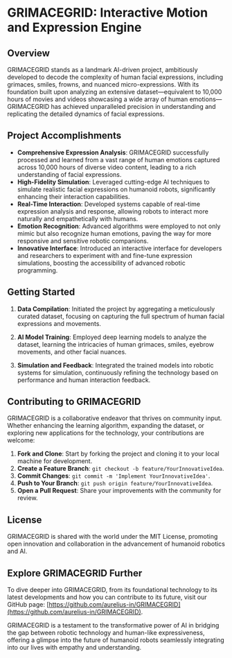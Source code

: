 # GRIMACEGRID: Interactive Motion and Expression Engine

## Overview
GRIMACEGRID stands as a landmark AI-driven project, ambitiously developed to decode the complexity of human facial expressions, including grimaces, smiles, frowns, and nuanced micro-expressions. With its foundation built upon analyzing an extensive dataset—equivalent to 10,000 hours of movies and videos showcasing a wide array of human emotions—GRIMACEGRID has achieved unparalleled precision in understanding and replicating the detailed dynamics of facial expressions.

## Project Accomplishments

- **Comprehensive Expression Analysis**: GRIMACEGRID successfully processed and learned from a vast range of human emotions captured across 10,000 hours of diverse video content, leading to a rich understanding of facial expressions.
- **High-Fidelity Simulation**: Leveraged cutting-edge AI techniques to simulate realistic facial expressions on humanoid robots, significantly enhancing their interaction capabilities.
- **Real-Time Interaction**: Developed systems capable of real-time expression analysis and response, allowing robots to interact more naturally and empathetically with humans.
- **Emotion Recognition**: Advanced algorithms were employed to not only mimic but also recognize human emotions, paving the way for more responsive and sensitive robotic companions.
- **Innovative Interface**: Introduced an interactive interface for developers and researchers to experiment with and fine-tune expression simulations, boosting the accessibility of advanced robotic programming.

## Getting Started

1. **Data Compilation**: Initiated the project by aggregating a meticulously curated dataset, focusing on capturing the full spectrum of human facial expressions and movements.

2. **AI Model Training**: Employed deep learning models to analyze the dataset, learning the intricacies of human grimaces, smiles, eyebrow movements, and other facial nuances.

3. **Simulation and Feedback**: Integrated the trained models into robotic systems for simulation, continuously refining the technology based on performance and human interaction feedback.

## Contributing to GRIMACEGRID

GRIMACEGRID is a collaborative endeavor that thrives on community input. Whether enhancing the learning algorithm, expanding the dataset, or exploring new applications for the technology, your contributions are welcome:

1. **Fork and Clone**: Start by forking the project and cloning it to your local machine for development.
2. **Create a Feature Branch**: `git checkout -b feature/YourInnovativeIdea`.
3. **Commit Changes**: `git commit -m 'Implement YourInnovativeIdea'`.
4. **Push to Your Branch**: `git push origin feature/YourInnovativeIdea`.
5. **Open a Pull Request**: Share your improvements with the community for review.

## License

GRIMACEGRID is shared with the world under the MIT License, promoting open innovation and collaboration in the advancement of humanoid robotics and AI.

## Explore GRIMACEGRID Further

To dive deeper into GRIMACEGRID, from its foundational technology to its latest developments and how you can contribute to its future, visit our GitHub page: [https://github.com/aurelius-in/GRIMACEGRID](https://github.com/aurelius-in/GRIMACEGRID).

GRIMACEGRID is a testament to the transformative power of AI in bridging the gap between robotic technology and human-like expressiveness, offering a glimpse into the future of humanoid robots seamlessly integrating into our lives with empathy and understanding.
